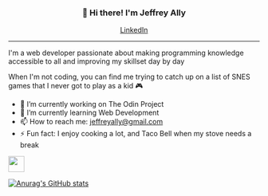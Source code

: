 
<h3 align="center">👋 Hi there! I'm Jeffrey Ally</h3>
<p align="center">
  <a href="https://www.linkedin.com/in/jeffrey-ally">LinkedIn</a>
</p>



---
I'm a web developer passionate about making programming knowledge accessible to all and improving my skillset day by day

When I'm not coding, you can find me trying to catch up on a list of SNES games that I never got to play as a kid :video_game:


   
- 🔭 I’m currently working on The Odin Project
- 🌱 I’m currently learning Web Development
- 📫 How to reach me: jeffreyally@gmail.com
- ⚡ Fun fact: I enjoy cooking a lot, and Taco Bell when my stove needs a break
<img height="32" width="32" src="https://cdn.jsdelivr.net/npm/simple-icons@v6/icons/simpleicons.svg" />


[![Anurag's GitHub stats](https://github-readme-stats.vercel.app/api?username=jeffreyally)](https://github.com/anuraghazra/github-readme-stats)
